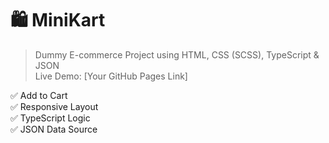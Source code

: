 # 🛍️ MiniKart

> Dummy E-commerce Project using HTML, CSS (SCSS), TypeScript & JSON  
Live Demo: [Your GitHub Pages Link]

✅ Add to Cart  
✅ Responsive Layout  
✅ TypeScript Logic  
✅ JSON Data Source
